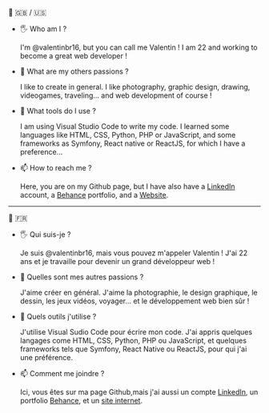 :speech_balloon:     :gb: / :us:
- :raised_hand_with_fingers_splayed: Who am I ?
    
     I'm @valentinbr16, but you can call me Valentin ! I am 22 and working to become a great web developer !

- 👀 What are my others passions ?
     
     I like to create in general. I like photography, graphic design, drawing, videogames, traveling... and web development of course !
     
- :toolbox: What tools do I use ?
     
     I am using Visual Studio Code to write my code. I learned some languages like HTML, CSS, Python, PHP or JavaScript, and some frameworks as Symfony, React native or ReactJS, for which I have a preference...

- 📫 How to reach me ?
     
     Here, you are on my Github page, but I have also have a [LinkedIn](https://www.linkedin.com/in/valentin-bruniau-aa0981209/) account, a [Behance](https://www.behance.net/bruniauv) portfolio, and a [Website](https://valentin-bruniau-danma.netlify.app/index.html).

______________________________________________________________________________________________
:speech_balloon:      :fr:		
- :raised_hand_with_fingers_splayed: Qui suis-je ?

     Je suis @valentinbr16, mais vous pouvez m'appeler Valentin ! J'ai 22 ans et je travaille pour devenir un grand développeur web !

- 👀 Quelles sont mes autres passions ?
     
     J'aime créer en général. J'aime la photographie, le design graphique, le dessin, les jeux vidéos, voyager... et le développement web bien sûr !
     
- :toolbox: Quels outils j'utilise ?

     J'utilise Visual Sudio Code pour écrire mon code. J'ai appris quelques langages come HTML, CSS, Python, PHP ou JavaScript, et quelques frameworks tels que Symfony, React Native ou ReactJS, pour qui j'ai une préférence.
     
- 📫 Comment me joindre ?
     
     Ici, vous êtes sur ma page Github,mais j'ai aussi un compte [LinkedIn](https://www.linkedin.com/in/valentin-bruniau-aa0981209/), un portfolio [Behance](https://www.behance.net/bruniauv), et un [site internet](https://valentin-bruniau-danma.netlify.app/index.html).
     
